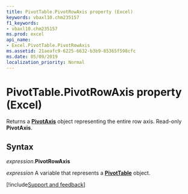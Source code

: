 ```yaml
---
title: PivotTable.PivotRowAxis property (Excel)
keywords: vbaxl10.chm235157
f1_keywords:
- vbaxl10.chm235157
ms.prod: excel
api_name:
- Excel.PivotTable.PivotRowAxis
ms.assetid: 21aeafc9-6225-6632-b3b9-85365f598cfc
ms.date: 05/09/2019
localization_priority: Normal
---
```



# PivotTable.PivotRowAxis property (Excel)

Returns a **[PivotAxis](excel.pivotaxis.md)** object representing the entire row axis. Read-only **PivotAxis**.


## Syntax

_expression_.**PivotRowAxis**

_expression_ A variable that represents a **[PivotTable](Excel.PivotTable.md)** object.




[!include[Support and feedback](~/includes/feedback-boilerplate.md)]